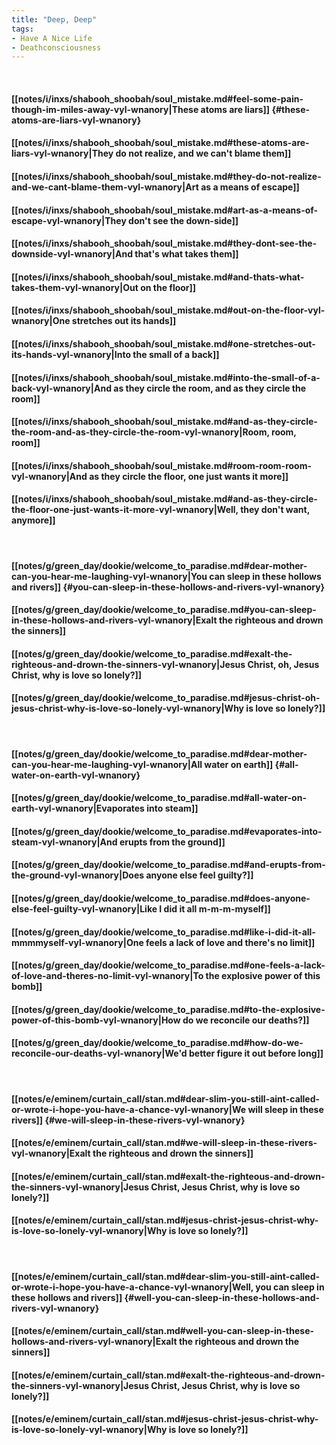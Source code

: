 ```yaml
---
title: "Deep, Deep"
tags:
- Have A Nice Life
- Deathconsciousness
---
```

&nbsp;
#### [[notes/i/inxs/shabooh_shoobah/soul_mistake.md#feel-some-pain-though-im-miles-away-vyl-wnanory|These atoms are liars]] {#these-atoms-are-liars-vyl-wnanory}
#### [[notes/i/inxs/shabooh_shoobah/soul_mistake.md#these-atoms-are-liars-vyl-wnanory|They do not realize, and we can't blame them]]
#### [[notes/i/inxs/shabooh_shoobah/soul_mistake.md#they-do-not-realize-and-we-cant-blame-them-vyl-wnanory|Art as a means of escape]]
#### [[notes/i/inxs/shabooh_shoobah/soul_mistake.md#art-as-a-means-of-escape-vyl-wnanory|They don't see the down-side]]
#### [[notes/i/inxs/shabooh_shoobah/soul_mistake.md#they-dont-see-the-downside-vyl-wnanory|And that's what takes them]]
#### [[notes/i/inxs/shabooh_shoobah/soul_mistake.md#and-thats-what-takes-them-vyl-wnanory|Out on the floor]]
#### [[notes/i/inxs/shabooh_shoobah/soul_mistake.md#out-on-the-floor-vyl-wnanory|One stretches out its hands]]
#### [[notes/i/inxs/shabooh_shoobah/soul_mistake.md#one-stretches-out-its-hands-vyl-wnanory|Into the small of a back]]
#### [[notes/i/inxs/shabooh_shoobah/soul_mistake.md#into-the-small-of-a-back-vyl-wnanory|And as they circle the room, and as they circle the room]]
#### [[notes/i/inxs/shabooh_shoobah/soul_mistake.md#and-as-they-circle-the-room-and-as-they-circle-the-room-vyl-wnanory|Room, room, room]]
#### [[notes/i/inxs/shabooh_shoobah/soul_mistake.md#room-room-room-vyl-wnanory|And as they circle the floor, one just wants it more]]
#### [[notes/i/inxs/shabooh_shoobah/soul_mistake.md#and-as-they-circle-the-floor-one-just-wants-it-more-vyl-wnanory|Well, they don't want, anymore]]
&nbsp;
#### [[notes/g/green_day/dookie/welcome_to_paradise.md#dear-mother-can-you-hear-me-laughing-vyl-wnanory|You can sleep in these hollows and rivers]] {#you-can-sleep-in-these-hollows-and-rivers-vyl-wnanory}
#### [[notes/g/green_day/dookie/welcome_to_paradise.md#you-can-sleep-in-these-hollows-and-rivers-vyl-wnanory|Exalt the righteous and drown the sinners]]
#### [[notes/g/green_day/dookie/welcome_to_paradise.md#exalt-the-righteous-and-drown-the-sinners-vyl-wnanory|Jesus Christ, oh, Jesus Christ, why is love so lonely?]]
#### [[notes/g/green_day/dookie/welcome_to_paradise.md#jesus-christ-oh-jesus-christ-why-is-love-so-lonely-vyl-wnanory|Why is love so lonely?]]
&nbsp;
#### [[notes/g/green_day/dookie/welcome_to_paradise.md#dear-mother-can-you-hear-me-laughing-vyl-wnanory|All water on earth]] {#all-water-on-earth-vyl-wnanory}
#### [[notes/g/green_day/dookie/welcome_to_paradise.md#all-water-on-earth-vyl-wnanory|Evaporates into steam]]
#### [[notes/g/green_day/dookie/welcome_to_paradise.md#evaporates-into-steam-vyl-wnanory|And erupts from the ground]]
#### [[notes/g/green_day/dookie/welcome_to_paradise.md#and-erupts-from-the-ground-vyl-wnanory|Does anyone else feel guilty?]]
#### [[notes/g/green_day/dookie/welcome_to_paradise.md#does-anyone-else-feel-guilty-vyl-wnanory|Like I did it all m-m-m-myself]]
#### [[notes/g/green_day/dookie/welcome_to_paradise.md#like-i-did-it-all-mmmmyself-vyl-wnanory|One feels a lack of love and there's no limit]]
#### [[notes/g/green_day/dookie/welcome_to_paradise.md#one-feels-a-lack-of-love-and-theres-no-limit-vyl-wnanory|To the explosive power of this bomb]]
#### [[notes/g/green_day/dookie/welcome_to_paradise.md#to-the-explosive-power-of-this-bomb-vyl-wnanory|How do we reconcile our deaths?]]
#### [[notes/g/green_day/dookie/welcome_to_paradise.md#how-do-we-reconcile-our-deaths-vyl-wnanory|We'd better figure it out before long]]
&nbsp;
#### [[notes/e/eminem/curtain_call/stan.md#dear-slim-you-still-aint-called-or-wrote-i-hope-you-have-a-chance-vyl-wnanory|We will sleep in these rivers]] {#we-will-sleep-in-these-rivers-vyl-wnanory}
#### [[notes/e/eminem/curtain_call/stan.md#we-will-sleep-in-these-rivers-vyl-wnanory|Exalt the righteous and drown the sinners]]
#### [[notes/e/eminem/curtain_call/stan.md#exalt-the-righteous-and-drown-the-sinners-vyl-wnanory|Jesus Christ, Jesus Christ, why is love so lonely?]]
#### [[notes/e/eminem/curtain_call/stan.md#jesus-christ-jesus-christ-why-is-love-so-lonely-vyl-wnanory|Why is love so lonely?]]
&nbsp;
#### [[notes/e/eminem/curtain_call/stan.md#dear-slim-you-still-aint-called-or-wrote-i-hope-you-have-a-chance-vyl-wnanory|Well, you can sleep in these hollows and rivers]] {#well-you-can-sleep-in-these-hollows-and-rivers-vyl-wnanory}
#### [[notes/e/eminem/curtain_call/stan.md#well-you-can-sleep-in-these-hollows-and-rivers-vyl-wnanory|Exalt the righteous and drown the sinners]]
#### [[notes/e/eminem/curtain_call/stan.md#exalt-the-righteous-and-drown-the-sinners-vyl-wnanory|Jesus Christ, Jesus Christ, why is love so lonely?]]
#### [[notes/e/eminem/curtain_call/stan.md#jesus-christ-jesus-christ-why-is-love-so-lonely-vyl-wnanory|Why is love so lonely?]]

